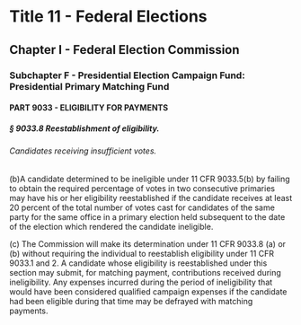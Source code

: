 
# Title 11 - Federal Elections
## Chapter I - Federal Election Commission
### Subchapter F - Presidential Election Campaign Fund: Presidential Primary Matching Fund
#### PART 9033 - ELIGIBILITY FOR PAYMENTS
##### § 9033.8 Reestablishment of eligibility.
###### Candidates receiving insufficient votes.

(b)A candidate determined to be ineligible under 11 CFR 9033.5(b) by failing to obtain the required percentage of votes in two consecutive primaries may have his or her eligibility reestablished if the candidate receives at least 20 percent of the total number of votes cast for candidates of the same party for the same office in a primary election held subsequent to the date of the election which rendered the candidate ineligible.

(c) The Commission will make its determination under 11 CFR 9033.8 (a) or (b) without requiring the individual to reestablish eligibility under 11 CFR 9033.1 and 2. A candidate whose eligibility is reestablished under this section may submit, for matching payment, contributions received during ineligibility. Any expenses incurred during the period of ineligibility that would have been considered qualified campaign expenses if the candidate had been eligible during that time may be defrayed with matching payments.
